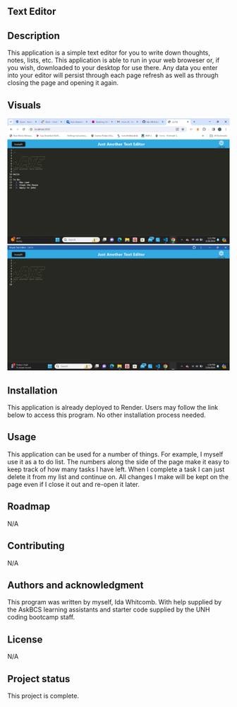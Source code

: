 ## Text Editor

## Description
This application is a simple text editor for you to write down thoughts, notes, lists, etc. This application is able to run in your web broweser or, if you wish, downloaded to your desktop for use there. Any data you enter into your editor will persist through each page refresh as well as through closing the page and opening it again.

## Visuals
<img src='./client/src/images/browser-view.png'>
<img src='./client/src/images/desktop-view.png'>

## Installation
This application is already deployed to Render. Users may follow the link below to access this program. No other installation process needed.

## Usage
This application can be used for a number of things. For example, I myself use it as a to do list. The numbers along the side of the page make it easy to keep track of how many tasks I have left. When I complete a task I can just delete it from my list and continue on. All changes I make will be kept on the page even if I close it out and re-open it later.

## Roadmap
N/A

## Contributing
N/A 

## Authors and acknowledgment
This program was written by myself, Ida Whitcomb. With help supplied by the AskBCS learning assistants and starter code supplied by the UNH coding bootcamp staff.

## License
N/A

## Project status
This project is complete.
